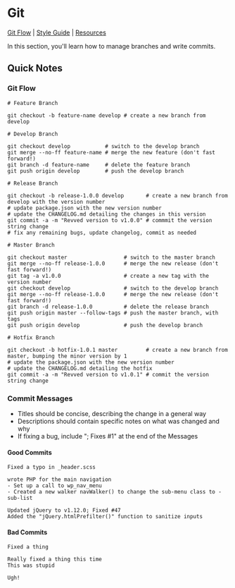 # Git

[Git Flow](git-flow.md) | [Style Guide](style-guide.md) | [Resources](resources.md)

In this section, you'll learn how to manage branches and write commits.

## Quick Notes

### Git Flow

```
# Feature Branch

git checkout -b feature-name develop # create a new branch from develop

# Develop Branch

git checkout develop           # switch to the develop branch
git merge --no-ff feature-name # merge the new feature (don't fast forward!)
git branch -d feature-name     # delete the feature branch
git push origin develop        # push the develop branch

# Release Branch

git checkout -b release-1.0.0 develop       # create a new branch from develop with the version number
# update package.json with the new version number
# update the CHANGELOG.md detailing the changes in this version
git commit -a -m "Revved version to v1.0.0" # commmit the version string change
# fix any remaining bugs, update changelog, commit as needed

# Master Branch

git checkout master                  # switch to the master branch
git merge --no-ff release-1.0.0      # merge the new release (don't fast forward!)
git tag -a v1.0.0                    # create a new tag with the version number
git checkout develop                 # switch to the develop branch
git merge --no-ff release-1.0.0      # merge the new release (don't fast forward!)
git branch -d release-1.0.0          # delete the release branch
git push origin master --follow-tags # push the master branch, with tags
git push origin develop              # push the develop branch

# Hotfix Branch

git checkout -b hotfix-1.0.1 master         # create a new branch from master, bumping the minor version by 1
# update the package.json with the new version number
# update the CHANGELOG.md detailing the hotfix
git commit -a -m "Revved version to v1.0.1" # commit the version string change
```

### Commit Messages

- Titles should be concise, describing the change in a general way
- Descriptions should contain specific notes on what was changed and why
- If fixing a bug, include "; Fixes #1" at the end of the Messages

#### Good Commits

```
Fixed a typo in _header.scss
```

```
wrote PHP for the main navigation
- Set up a call to wp_nav_menu
- Created a new walker navWalker() to change the sub-menu class to -sub-list
```

```
Updated jQuery to v1.12.0; Fixed #47
Added the "jQuery.htmlPrefilter()" function to sanitize inputs
```

#### Bad Commits

```
Fixed a thing
```

```
Really fixed a thing this time
This was stupid
```

```
Ugh!
```
